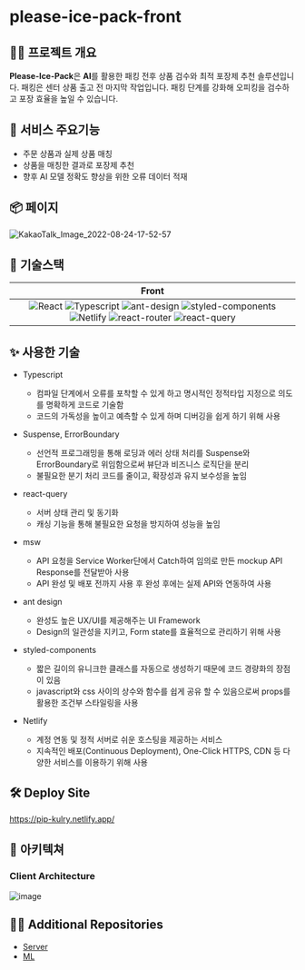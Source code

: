 # please-ice-pack-front

## 💁‍♂️ 프로젝트 개요

**Please-Ice-Pack**은 **AI**를 활용한 패킹 전후 상품 검수와 최적 포장제 추천 솔루션입니다.
패킹은 센터 상품 출고 전 마지막 작업입니다.
패킹 단계를 강화해 오피킹을 검수하고 포장 효율을 높일 수 있습니다.

## 🌱 서비스 주요기능

- 주문 상품과 실제 상품 매칭
- 상품을 매칭한 결과로 포장제 추천
- 향후 AI 모델 정확도 향상을 위한 오류 데이터 적재

## 📦 페이지

![KakaoTalk_Image_2022-08-24-17-52-57](https://user-images.githubusercontent.com/66551410/186375256-258398a9-2d43-49cc-85f5-de4ce753818a.jpeg)

## 🔨 기술스택

|                        Front                                |
| :----------------------------------------------------------: |
| ![React](https://img.shields.io/badge/React-20232A?style=for-the-badge&logo=react&logoColor=61DAFB) ![Typescript](	https://img.shields.io/badge/TypeScript-007ACC?style=for-the-badge&logo=typescript&logoColor=white) ![ant-design](https://img.shields.io/badge/ant%20design-0170FE?style=for-the-badge&logo=antdesign&logoColor=white) ![styled-components](https://img.shields.io/badge/styled--components-DB7093?style=for-the-badge&logo=styled-components&logoColor=white)  ![Netlify](	https://img.shields.io/badge/Netlify-00C7B7?style=for-the-badge&logo=netlify&logoColor=white) ![react-router](https://img.shields.io/badge/React_Router-CA4245?style=for-the-badge&logo=react-router&logoColor=white) ![react-query](https://img.shields.io/badge/react%20query-E97b40?style=for-the-badge&logo=reactquery&logoColor=white)|

## ✨ 사용한 기술

- Typescript

  - 컴파일 단계에서 오류를 포착할 수 있게 하고 명시적인 정적타입 지정으로 의도를 명확하게 코드로 기술함
  - 코드의 가독성을 높이고 예측할 수 있게 하며 디버깅을 쉽게 하기 위해 사용


- Suspense, ErrorBoundary

  - 선언적 프로그래밍을 통해 로딩과 에러 상태 처리를 Suspense와 ErrorBoundary로 위임함으로써 뷰단과 비즈니스 로직단을 분리
  - 불필요한 분기 처리 코드를 줄이고, 확장성과 유지 보수성을 높임
  

- react-query

  - 서버 상태 관리 및 동기화 
  - 캐싱 기능을 통해 불필요한 요청을 방지하여 성능을 높임


- msw

  - API 요청을 Service Worker단에서 Catch하여 임의로 만든 mockup API Response를 전달받아 사용
  - API 완성 및 배포 전까지 사용 후 완성 후에는 실제 API와 연동하여 사용


- ant design

  - 완성도 높은 UX/UI를 제공해주는 UI Framework
  - Design의 일관성을 지키고, Form state를 효율적으로 관리하기 위해 사용

  
- styled-components

  - 짧은 길이의 유니크한 클래스를 자동으로 생성하기 때문에 코드 경량화의 장점이 있음
  - javascript와 css 사이의 상수와 함수를 쉽게 공유 할 수 있음으로써 props를 활용한 조건부 스타일링을 사용


- Netlify

  - 계정 연동 및 정적 서버로 쉬운 호스팅을 제공하는 서비스
  - 지속적인 배포(Continuous Deployment), One-Click HTTPS, CDN 등 다양한 서비스를 이용하기 위해 사용



## 🛠 Deploy Site 
https://pip-kulry.netlify.app/

## 🕍 아키텍쳐

### Client Architecture

![image](https://user-images.githubusercontent.com/43962775/194743689-bcb31c72-e2cb-4436-9337-87f850a26242.png)

## 💁‍♂️ Additional Repositories

- [Server](https://github.com/Please-Ice-Pack/please-ice-pack-server)
- [ML](https://github.com/Please-Ice-Pack/please-ice-pack-ml)
